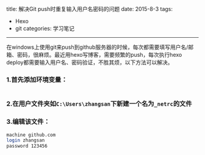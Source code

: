 title: 解决Git push时重复输入用户名密码的问题
date: 2015-8-3
tags:
- Hexo
- git
categories: 学习笔记
---
在windows上使用git来push到github服务器的时候，每次都需要填写用户名/邮箱、密码，很麻烦。最近用hexo写博客，需要频繁的push，每次执行hexo deploy都需要输入用户名、密码验证，不胜其烦，以下方法可以解决。
<!--more-->

### 1.首先添加环境变量：

<img src="http://ww2.sinaimg.cn/large/5e8cb366jw1e51yjjv0okj20b00b5gmp.jpg" alt="">

### 2.在用户文件夹如`C:\Users\zhangsan`下新建一个名为`_netrc`的文件

### 3.编辑该文件：
``` bash
machine github.com
login zhangsan
password 123456
```

